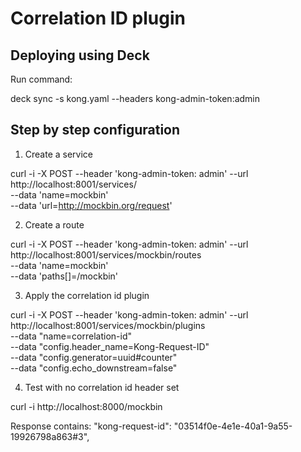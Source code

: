 # Correlation ID plugin


## Deploying using Deck

Run command:

deck sync -s kong.yaml --headers kong-admin-token:admin

## Step by step configuration

1. Create a service

curl -i -X POST --header 'kong-admin-token: admin'   --url http://localhost:8001/services/   \
--data 'name=mockbin'   \
--data 'url=http://mockbin.org/request'

2. Create a route

curl -i -X POST --header 'kong-admin-token: admin' --url http://localhost:8001/services/mockbin/routes \
--data 'name=mockbin' \
--data 'paths[]=/mockbin'


3. Apply the correlation id plugin

curl -i -X POST --header 'kong-admin-token: admin' --url http://localhost:8001/services/mockbin/plugins \
    --data "name=correlation-id"  \
    --data "config.header_name=Kong-Request-ID" \
    --data "config.generator=uuid#counter" \
    --data "config.echo_downstream=false"

4. Test with no correlation id header set

curl -i http://localhost:8000/mockbin


Response contains: "kong-request-id": "03514f0e-4e1e-40a1-9a55-19926798a863#3",
